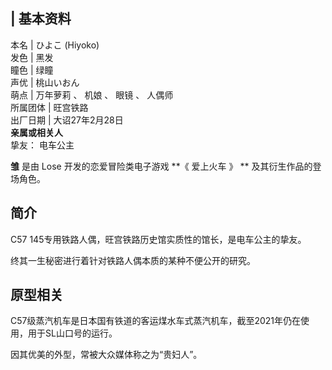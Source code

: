 |  **基本资料**  
---  
本名  |  ひよこ  (Hiyoko)   
发色  |  黑发   
瞳色  |  绿瞳   
声优  |  桃山いおん   
萌点  |  万年萝莉  、  机娘  、  眼镜  、  人偶师   
所属团体  |  旺宫铁路   
出厂日期  |  大诏27年2月28日   
**亲属或相关人**  
挚友：  电车公主  
  
**雏** 是由  Lose  开发的恋爱冒险类电子游戏 **《 爱上火车  》 ** 及其衍生作品的登场角色。

##  简介

C57 145专用铁路人偶，旺宫铁路历史馆实质性的馆长，是电车公主的挚友。

终其一生秘密进行着针对铁路人偶本质的某种不便公开的研究。

##  原型相关

C57级蒸汽机车是日本国有铁道的客运煤水车式蒸汽机车，截至2021年仍在使用，用于SL山口号的运行。

因其优美的外型，常被大众媒体称之为“贵妇人”。